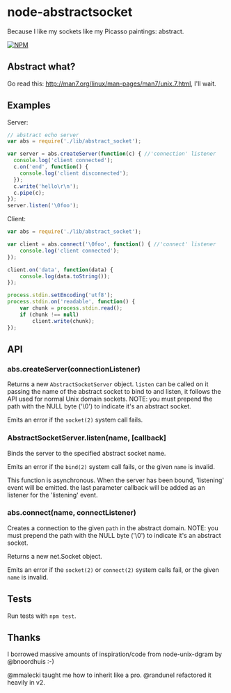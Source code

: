 # node-abstractsocket

Because I like my sockets like my Picasso paintings: abstract.

[![NPM](https://nodei.co/npm/abstract-socket.png)](https://nodei.co/npm/abstract-socket/)


## Abstract what?

Go read this: http://man7.org/linux/man-pages/man7/unix.7.html, I'll wait.


## Examples

Server:

```js
// abstract echo server
var abs = require('./lib/abstract_socket');

var server = abs.createServer(function(c) { //'connection' listener
  console.log('client connected');
  c.on('end', function() {
    console.log('client disconnected');
  });
  c.write('hello\r\n');
  c.pipe(c);
});
server.listen('\0foo');

```

Client:

```js
var abs = require('./lib/abstract_socket');

var client = abs.connect('\0foo', function() { //'connect' listener
    console.log('client connected');
});

client.on('data', function(data) {
    console.log(data.toString());
});

process.stdin.setEncoding('utf8');
process.stdin.on('readable', function() {
    var chunk = process.stdin.read();
    if (chunk !== null)
        client.write(chunk);
});

```


## API

### abs.createServer(connectionListener)

Returns a new `AbstractSocketServer` object. `listen` can be called on
it passing the name of the abstract socket to bind to and listen, it follows
the API used for normal Unix domain sockets. NOTE: you must prepend the path with
the NULL byte ('\0') to indicate it's an abstract socket.

Emits an error if the `socket(2)` system call fails.

### AbstractSocketServer.listen(name, [callback]

Binds the server to the specified abstract socket name.

Emits an error if the `bind(2)` system call fails, or the given `name`
is invalid.

This function is asynchronous. When the server has been bound, 'listening' event
will be emitted. the last parameter callback will be added as an listener for the
'listening' event.

### abs.connect(name, connectListener)

Creates a connection to the given `path` in the abstract domain. NOTE: you must
prepend the path with the NULL byte ('\0') to indicate it's an abstract
socket.

Returns a new net.Socket object.

Emits an error if the `socket(2)` or `connect(2)` system calls fail,
or the given `name` is invalid.

## Tests

Run tests with `npm test`.

## Thanks

I borrowed massive amounts of inspiration/code from node-unix-dgram by @bnoordhuis :-)

@mmalecki taught me how to inherit like a pro.
@randunel refactored it heavily in v2.

